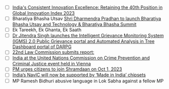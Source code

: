 - [ ] [India's Consistent Innovation Excellence: Retaining the 40th Position in Global Innovation Index 2023](http://www.pib.gov.in/Pressreleaseshare.aspx?PRID=1961989)
- [ ] Bharatiya Bhasha Utsav [Shri Dharmendra Pradhan to launch Bharatiya Bhasha Utsav and Technology & Bharatiya Bhasha Summit](http://www.pib.gov.in/Pressreleaseshare.aspx?PRID=1962068)
- [ ] Ek Tareekh, Ek Ghanta, Ek Saath
- [ ] [Dr Jitendra Singh launches the Intelligent Grievance Monitoring System (IGMS) 2.0 Public Grievance portal and Automated Analysis in Tree Dashboard portal of DARPG](http://www.pib.gov.in/Pressreleaseshare.aspx?PRID=1962142)
- [ ] [22nd Law Commission submits report:](http://www.pib.gov.in/Pressreleaseshare.aspx?PRID=1962239)
- [ ] [India at the United Nations Commission on Crime Prevention and Criminal Justice event held in Vienna](http://www.pib.gov.in/Pressreleaseshare.aspx?PRID=1961983)
- [ ] [PM urges citizens to join Shramdaan on Oct 1, 2023](http://www.pib.gov.in/Pressreleaseshare.aspx?PRID=1961889)
- [ ] [India’s NavIC will now be supported by ‘Made in India’ chipsets](http://www.pib.gov.in/Pressreleaseshare.aspx?PRID=1962180)
- [ ] MP Ramesh Bidhuri abusive language in Lok Sabha against a fellow MP